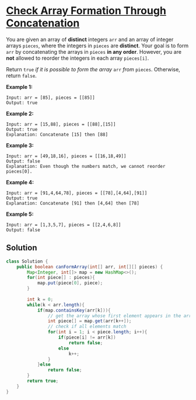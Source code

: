 # [Check Array Formation Through Concatenation](https://leetcode.com/problems/check-array-formation-through-concatenation/)

You are given an array of **distinct** integers `arr` and an array of integer arrays `pieces`, where the integers in `pieces` are **distinct**. Your goal is to form `arr` by concatenating the arrays in `pieces` **in any order**. However, you are **not** allowed to reorder the integers in each array `pieces[i]`.

Return `true` *if it is possible* *to form the array* `arr` *from* `pieces`. Otherwise, return `false`.

 

**Example 1:**

```
Input: arr = [85], pieces = [[85]]
Output: true
```

**Example 2:**

```
Input: arr = [15,88], pieces = [[88],[15]]
Output: true
Explanation: Concatenate [15] then [88]
```

**Example 3:**

```
Input: arr = [49,18,16], pieces = [[16,18,49]]
Output: false
Explanation: Even though the numbers match, we cannot reorder pieces[0].
```

**Example 4:**

```
Input: arr = [91,4,64,78], pieces = [[78],[4,64],[91]]
Output: true
Explanation: Concatenate [91] then [4,64] then [78]
```

**Example 5:**

```
Input: arr = [1,3,5,7], pieces = [[2,4,6,8]]
Output: false
```

## Solution

```java
class Solution {
    public boolean canFormArray(int[] arr, int[][] pieces) {
        Map<Integer, int[]> map = new HashMap<>();
        for(int piece[] : pieces){
            map.put(piece[0], piece);
        }
        
        int k = 0;
        while(k < arr.length){
            if(map.containsKey(arr[k])){
                // get the array whose first element appears in the array
                int piece[] = map.get(arr[k++]);
                // check if all elements match
                for(int i = 1; i < piece.length; i++){
                    if(piece[i] != arr[k])
                        return false;
                    else
                        k++;
                }
            }else
                return false;
        }
        return true;
    }
}
```

